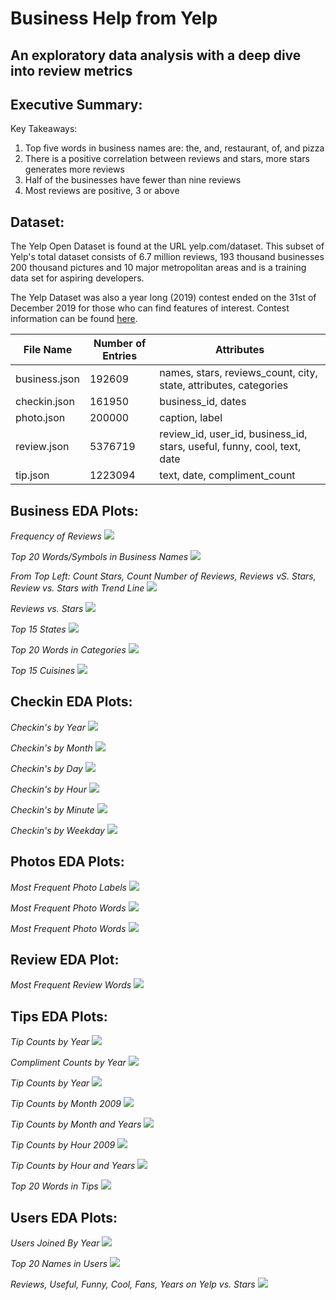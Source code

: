 Business Help from Yelp
===
An exploratory data analysis with a deep dive into review metrics
---
**Executive Summary:**
---
Key Takeaways:
1. Top five words in business names are: the, and, restaurant, of, and pizza
2. There is a positive correlation between reviews and stars, more stars generates more reviews
3. Half of the businesses have fewer than nine reviews
4. Most reviews are positive, 3 or above


**Dataset:**
---
The Yelp Open Dataset is found at the URL yelp.com/dataset. This subset of Yelp's total dataset consists of 6.7 million reviews, 193 thousand businesses 200 thousand pictures and 10 major metropolitan areas and is a training data set for aspiring developers.

The Yelp Dataset was also a year long (2019) contest ended on the 31st of December 2019 for those who can find features of interest. Contest information can be found [here](https://www.yelp.com/dataset/challenge).  

| File Name | Number of Entries | Attributes |
| --------------- | ---------------| ------------------------------------------------------------|
| business.json | 192609 | names, stars, reviews_count, city, state, attributes, categories |
| checkin.json | 161950 | business_id, dates |
| photo.json | 200000 | caption, label |
| review.json | 5376719 | review_id, user_id, business_id, stars, useful, funny, cool, text, date |
| tip.json | 1223094 | text, date, compliment_count |


**Business EDA Plots:**
---
*Frequency of Reviews*
![](pics/biz_pic1.png)

*Top 20 Words/Symbols in Business Names*
![](pics/biz_pic2.png)

*From Top Left: Count Stars, Count Number of Reviews, Reviews vS. Stars, Review vs. Stars with Trend Line*
![](pics/biz_pic3.png)

*Reviews vs. Stars*
![](pics/biz_pic4.png)

*Top 15 States*
![](pics/biz_pi5.png)

*Top 20 Words in Categories*
![](pics/biz_pic6.png)

*Top 15 Cuisines*
![](pics/biz_pic7.png)


**Checkin EDA Plots:**
---
*Checkin's by Year*
![](pics/checkin_pic1.png)

*Checkin's by Month*
![](pics/checkin_pic2.png)

*Checkin's by Day*
![](pics/checkin_pic3.png)

*Checkin's by Hour*
![](pics/checkin_pic4.png)

*Checkin's by Minute*
![](pics/checkin_pic5.png)

*Checkin's by Weekday*
![](pics/checkin_pic6.png)


**Photos EDA Plots:**
---
*Most Frequent Photo Labels*
![](pics/pic_pic1.png)

*Most Frequent Photo Words*
![](pics/pic_pic2.png)

*Most Frequent Photo Words*
![](pics/pic_pic2.png)


**Review EDA Plot:**
---
*Most Frequent Review Words*
![](pics/reviews_pic1.png)


**Tips EDA Plots:**
---
*Tip Counts by Year*
![](pics/tips_pic1.png)

*Compliment Counts by Year*
![](pics/tips_pic2.png)

*Tip Counts by Year*
![](pics/tips_pic3.png)

*Tip Counts by Month 2009*
![](pics/tips_pic4.png)

*Tip Counts by Month and Years*
![](pics/tips_pic5.png)

*Tip Counts by Hour 2009*
![](pics/tips_pic6.png)

*Tip Counts by Hour and Years*
![](pics/tips_pic7.png)

*Top 20 Words in Tips*
![](pics/tips_pic8.png)


**Users EDA Plots:**
---
*Users Joined By Year*
![](pics/users_pic1.png)

*Top 20 Names in Users*
![](pics/users_pic2.png)

*Reviews, Useful, Funny, Cool, Fans, Years on Yelp vs. Stars*
![](pics/users_pic3.png)
